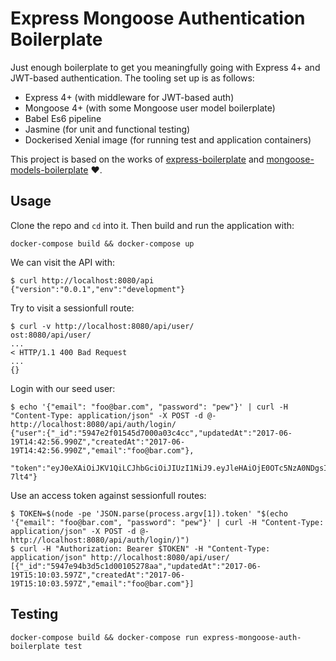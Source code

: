 Express Mongoose Authentication Boilerplate
==========

Just enough boilerplate to get you meaningfully going with Express 4+ and JWT-based authentication. The tooling set up is as follows:
 * Express 4+ (with middleware for JWT-based auth)
 * Mongoose 4+ (with some Mongoose user model boilerplate)
 * Babel Es6 pipeline
 * Jasmine (for unit and functional testing)
 * Dockerised Xenial image (for running test and application containers)

This project is based on the works of [express-boilerplate](https://github.com/full-of-foo/express-boilerplate) and [mongoose-models-boilerplate](https://github.com/full-of-foo/mongoose-models-boilerplate) :heart:.

## Usage

Clone the repo and `cd` into it. Then build and run the application with:

```
docker-compose build && docker-compose up
```

We can visit the API with:

```
$ curl http://localhost:8080/api
{"version":"0.0.1","env":"development"}
```

Try to visit a sessionfull route:
```
$ curl -v http://localhost:8080/api/user/
ost:8080/api/user/
...
< HTTP/1.1 400 Bad Request
...
{}
```

Login with our seed user:

```
$ echo '{"email": "foo@bar.com", "password": "pew"}' | curl -H "Content-Type: application/json" -X POST -d @- http://localhost:8080/api/auth/login/
{"user":{"_id":"5947e2f01545d7000a03c4cc","updatedAt":"2017-06-19T14:42:56.990Z","createdAt":"2017-06-19T14:42:56.990Z","email":"foo@bar.com"},
 "token":"eyJ0eXAiOiJKV1QiLCJhbGciOiJIUzI1NiJ9.eyJleHAiOjE0OTc5NzA0NDgsImlhdCI6MTQ5Nzg4NDA0OCwic3ViIjoiNTk0N2UyZjAxNTQ1ZDcwMDBhMDNjNGNjIn0.epdYYLColsB5eycZizSQ3Qp4pmscAywwDA80kw-7lt4"}
```

Use an access token against sessionfull routes:

```
$ TOKEN=$(node -pe 'JSON.parse(process.argv[1]).token' "$(echo '{"email": "foo@bar.com", "password": "pew"}' | curl -H "Content-Type: application/json" -X POST -d @- http://localhost:8080/api/auth/login/)")
$ curl -H "Authorization: Bearer $TOKEN" -H "Content-Type: application/json" http://localhost:8080/api/user/
[{"_id":"5947e94b3d5c1d00105278aa","updatedAt":"2017-06-19T15:10:03.597Z","createdAt":"2017-06-19T15:10:03.597Z","email":"foo@bar.com"}]
```


## Testing

```
docker-compose build && docker-compose run express-mongoose-auth-boilerplate test
```
